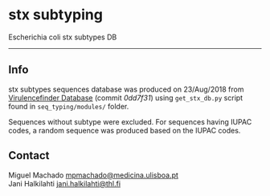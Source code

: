 # stx subtyping

Escherichia coli stx subtypes DB

---

## Info

stx subtypes sequences database was produced on 23/Aug/2018 from [Virulencefinder Database](https://bitbucket.org/genomicepidemiology/virulencefinder_db) (commit _0dd7f31_) using `get_stx_db.py` script found in `seq_typing/modules/` folder.

Sequences without subtype were excluded. For sequences having IUPAC codes, a random sequence was produced based on the IUPAC codes.

## Contact

Miguel Machado <mpmachado@medicina.ulisboa.pt>  
Jani Halkilahti <jani.halkilahti@thl.fi>
